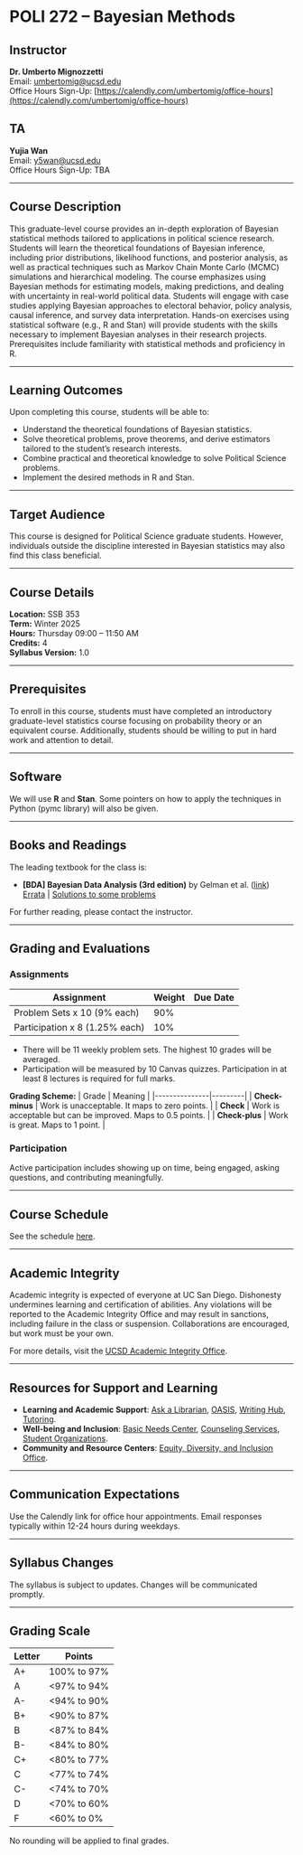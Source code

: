 # POLI 272 – Bayesian Methods

## Instructor
**Dr. Umberto Mignozzetti**  
Email: [umbertomig@ucsd.edu](mailto:umbertomig@ucsd.edu)  
Office Hours Sign-Up: [https://calendly.com/umbertomig/office-hours](https://calendly.com/umbertomig/office-hours)  

## TA
**Yujia Wan**  
Email: [y5wan@ucsd.edu](mailto:y5wan@ucsd.edu)  
Office Hours Sign-Up: TBA  

---

## Course Description
This graduate-level course provides an in-depth exploration of Bayesian statistical methods tailored to applications in political science research. Students will learn the theoretical foundations of Bayesian inference, including prior distributions, likelihood functions, and posterior analysis, as well as practical techniques such as Markov Chain Monte Carlo (MCMC) simulations and hierarchical modeling. The course emphasizes using Bayesian methods for estimating models, making predictions, and dealing with uncertainty in real-world political data. Students will engage with case studies applying Bayesian approaches to electoral behavior, policy analysis, causal inference, and survey data interpretation. Hands-on exercises using statistical software (e.g., R and Stan) will provide students with the skills necessary to implement Bayesian analyses in their research projects. Prerequisites include familiarity with statistical methods and proficiency in R.

---

## Learning Outcomes
Upon completing this course, students will be able to:
- Understand the theoretical foundations of Bayesian statistics.
- Solve theoretical problems, prove theorems, and derive estimators tailored to the student’s research interests.
- Combine practical and theoretical knowledge to solve Political Science problems.
- Implement the desired methods in R and Stan.

---

## Target Audience
This course is designed for Political Science graduate students. However, individuals outside the discipline interested in Bayesian statistics may also find this class beneficial.

---

## Course Details
**Location:** SSB 353  
**Term:** Winter 2025  
**Hours:** Thursday 09:00 – 11:50 AM  
**Credits:** 4  
**Syllabus Version:** 1.0  

---

## Prerequisites
To enroll in this course, students must have completed an introductory graduate-level statistics course focusing on probability theory or an equivalent course. Additionally, students should be willing to put in hard work and attention to detail.

---

## Software
We will use **R** and **Stan**. Some pointers on how to apply the techniques in Python (pymc library) will also be given.

---

## Books and Readings
The leading textbook for the class is:
- **[BDA] Bayesian Data Analysis (3rd edition)** by Gelman et al. ([link](http://www.stat.columbia.edu/~gelman/book/))  
  [Errata](http://www.stat.columbia.edu/~gelman/book/bda.errata.pdf) | [Solutions to some problems](http://www.stat.columbia.edu/~gelman/book/solutions_bda3.pdf)  

For further reading, please contact the instructor.

---

## Grading and Evaluations

### Assignments
| Assignment       | Weight          | Due Date |
|------------------|-----------------|----------|
| Problem Sets x 10 (9% each) | 90% |   |
| Participation x 8 (1.25% each) | 10% |   |

- There will be 11 weekly problem sets. The highest 10 grades will be averaged.
- Participation will be measured by 10 Canvas quizzes. Participation in at least 8 lectures is required for full marks.

**Grading Scheme:**
| Grade         | Meaning |
|---------------|---------|
| **Check-minus** | Work is unacceptable. It maps to zero points. |
| **Check**      | Work is acceptable but can be improved. Maps to 0.5 points. |
| **Check-plus** | Work is great. Maps to 1 point. |

### Participation
Active participation includes showing up on time, being engaged, asking questions, and contributing meaningfully.

---

## Course Schedule
See the schedule [here](b_Schedule.md).

---

## Academic Integrity
Academic integrity is expected of everyone at UC San Diego. Dishonesty undermines learning and certification of abilities. Any violations will be reported to the Academic Integrity Office and may result in sanctions, including failure in the class or suspension. Collaborations are encouraged, but work must be your own.

For more details, visit the [UCSD Academic Integrity Office](https://academicintegrity.ucsd.edu).

---

## Resources for Support and Learning
- **Learning and Academic Support**: [Ask a Librarian](https://library.ucsd.edu/ask-us/), [OASIS](https://students.ucsd.edu/sponsor/oasis/), [Writing Hub](https://writinghub.ucsd.edu), [Tutoring](https://aah.ucsd.edu).
- **Well-being and Inclusion**: [Basic Needs Center](https://basicneeds.ucsd.edu), [Counseling Services](https://caps.ucsd.edu), [Student Organizations](https://students.ucsd.edu/student-life/involvement/index.html).
- **Community and Resource Centers**: [Equity, Diversity, and Inclusion Office](https://diversity.ucsd.edu).

---

## Communication Expectations
Use the Calendly link for office hour appointments. Email responses typically within 12-24 hours during weekdays.

---

## Syllabus Changes
The syllabus is subject to updates. Changes will be communicated promptly.

---

## Grading Scale
| Letter | Points          |
|--------|-----------------|
| A+     | 100% to 97%     |
| A      | <97% to 94%     |
| A-     | <94% to 90%     |
| B+     | <90% to 87%     |
| B      | <87% to 84%     |
| B-     | <84% to 80%     |
| C+     | <80% to 77%     |
| C      | <77% to 74%     |
| C-     | <74% to 70%     |
| D      | <70% to 60%     |
| F      | <60% to 0%      |

No rounding will be applied to final grades.